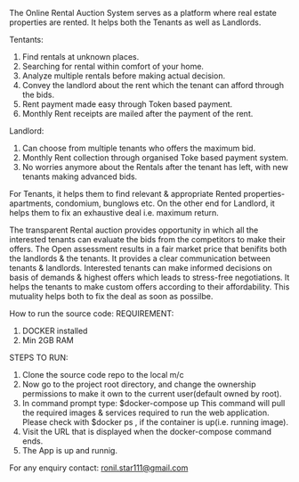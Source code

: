 The Online Rental Auction System serves as a platform where real estate properties are rented. It helps both the Tenants as well as Landlords.

Tentants:
1. Find rentals at unknown places.
2. Searching for rental within comfort of your home.
3. Analyze multiple rentals before making actual decision.
4. Convey the landlord about the rent which the tenant can afford through the bids.
5. Rent payment made easy through Token based payment.
6. Monthly Rent receipts are mailed after the payment of the rent.

Landlord:
1. Can choose from multiple tenants who offers the maximum bid.
2. Monthly Rent collection through organised Toke based payment system.
3. No worries anymore about the Rentals after the tenant has left, with new tenants making advanced bids.

For Tenants, it helps them to find relevant & appropriate Rented properties-apartments, condomium, bunglows etc. On the other end for Landlord, it helps them to 
fix an exhaustive deal i.e. maximum return.

The transparent Rental auction provides opportunity in which all the interested tenants can evaluate the bids from the competitors to make their offers. The Open assessment 
results in a fair market price that benifits both the landlords & the tenants.
It provides a clear communication between tenants & landlords. Interested tenants can make informed decisions on basis of demands & highest offers which leads to 
stress-free negotiations. It helps the tenants to make custom offers according to their affordability. This mutuality helps both to fix the deal as soon as possilbe.


How to run the source code:
REQUIREMENT:
1. DOCKER installed
2. Min 2GB RAM

STEPS TO RUN:
1. Clone the source code repo to the local m/c
2. Now go to the project root directory, and change the ownership permissions to make it own to the current user(default owned by root).
3. In command prompt type: $docker-compose up
   This command will pull the required images & services required to run the web application.
   Please check with $docker ps , if the container is up(i.e. running image).
4. Visit the URL that is displayed when the docker-compose command ends.
5. The App is up and runnig.

For any enquiry contact: ronil.star111@gmail.com
